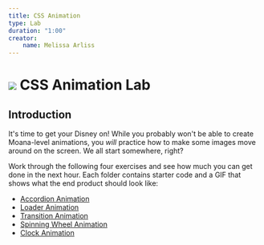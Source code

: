 ```yaml
---
title: CSS Animation
type: Lab
duration: "1:00"
creator:
    name: Melissa Arliss
---
```


# ![](https://ga-dash.s3.amazonaws.com/production/assets/logo-9f88ae6c9c3871690e33280fcf557f33.png) CSS Animation Lab

## Introduction 

It's time to get your Disney on! While you probably won't be able to create Moana-level animations, you _will_ practice how to make some images move around on the screen. We all start somewhere, right?

Work through the following four exercises and see how much you can get done in the next hour. Each folder contains starter code and a GIF that shows what the end product should look like:

- [Accordion Animation](./accordion-animation)
- [Loader Animation](./loader-animation)
- [Transition Animation](./transition-button-animation)
- [Spinning Wheel Animation](./spinning-wheel-animation)
- [Clock Animation](./clock-animation)

